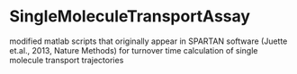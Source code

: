 # SingleMoleculeTransportAssay
modified matlab scripts that originally appear in SPARTAN software (Juette et.al., 2013, Nature Methods) for turnover time calculation of single molecule transport trajectories 
